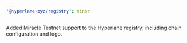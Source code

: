 ```yaml
---
'@hyperlane-xyz/registry': minor
---
```


Added Miracle Testnet support to the Hyperlane registry, including chain configuration and logo.
